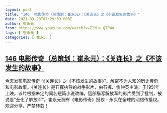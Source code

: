 ```yaml
---
layout: post
title: "146  电影传奇（总策划：崔永元）：《关连长》之《不该发生的故事》"
date: 2021-03-20T07:29:39.000Z
author: 崔永元
from: https://www.youtube.com/watch?v=Z1YHx_QTPWo
tags: [ 崔永元 ]
categories: [ 崔永元 ]
---
```

<!--1616225379000-->
[146  电影传奇（总策划：崔永元）：《关连长》之《不该发生的故事》](https://www.youtube.com/watch?v=Z1YHx_QTPWo)
------

<div>
今天发布电影传奇 “《关连长》之《不该发生的故事》”。解密不为人知的历史传奇和电影故事。《关连长》是石挥执导的战争影片，由石挥、俞仲英主演，于1951年上映。该片根据朱定的同名短篇小说改编。這部描写解放军的影片受到了批判，被说是“丑化了解放军”。崔永元拥有《电影传奇》授权 - 永久在全球的网络传播权。欢迎分享，严禁转载！
</div>
